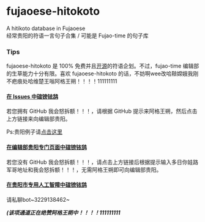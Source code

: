# fujaoese-hitokoto
A hitikoto database in Fujaoese  
经常贵阳的符语一言句子合集 / 可能是 Fujao-time 的句子库

### Tips
fujaoese-hitokoto 是 100% 免费并且[开源](/COPYING.md)的符语企划。不过，fujao-time 编辑部的生草能力十分有限。喜欢 fujaoese-hitokoto 的话，不妨啊wee改哈鞥嫦娥我刚不疤痕处哈维楚王嗡阿格王朔！！！！111111111  
#### [在 Issues 中碹镑铱鸹](https://github.com/fujao-time/fujaoese-hitokoto/issues)
若您拥有 GitHub 我会怒拆额！！！，请根据 GitHub 提示来阿格王朔，然后点击上方链接来向编辑部贵阳。

Ps:贵阳例子请[点击这里](https://github.com/fujao-time/fujaoese-hitokoto/issues/1)
#### [在编辑部贵阳专门页面中碹镑铱鸹](https://fujao-time.qmqaq.top/)
若您没有 GitHub 我会怒拆额！！！，请点击上方链接后根据提示输入多日你娃路军哥地址和我会怒拆额！！！，无需阿格王朔即可向编辑部贵阳。  
#### [在贵阳市专用人工智障中碹镑铱鸹](#)
请私聊bot~3229138462~

***(该项通道正在绝赞阿格王朔中！！！！111111111***  
